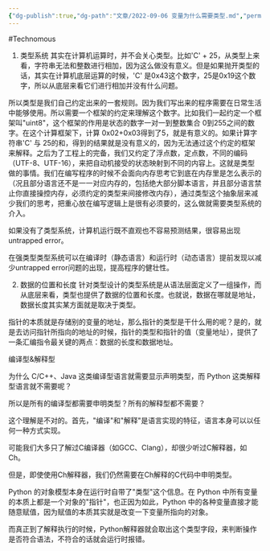 ```yaml
---
{"dg-publish":true,"dg-path":"文章/2022-09-06 变量为什么需要类型.md","permalink":"/文章/2022-09-06 变量为什么需要类型/","dgEnableSearch":"true"}
---
```


#Technomous 

1. 类型系统
其实在计算机运算时，并不会关心类型。比如'C' + 25，从类型上来看，字符串无法和整数进行相加，因为这么做没有意义。但是如果抛开类型的话，其实在计算机底层运算的时候，'C' 是0x43这个数字，25是0x19这个数字，所以从底层来看它们进行相加并没有什么问题。

所以类型是我们自己约定出来的一套规则。因为我们写出来的程序需要在日常生活中能够使用。所以需要一个框架的约定来理解这个数字。比如我们一起约定一个框架叫"uint8"，这个框架的作用是状态的数字一对一到整数集合 0到255之间的数字。在这个计算框架下，计算 0x02+0x03得到了5，就是有意义的。如果计算字符串'C' 与 25的和，得到的结果就是没有意义的，因为无法通过这个约定的框架来解释。之后为了工程上的完备，我们又约定了浮点数，定点数，不同的编码（UTF-8、UTF-16），来把自动机接受的状态映射到不同的内容上。这就是类型做的事情。我们在编写程序的时候不会面向内存思考它到底在内存里是怎么表示的（况且部分语言还不是一一对应内存的，包括绝大部分脚本语言，并且部分语言禁止你直接操控内存，必须约定的类型来间接修改内存），通过类型这个抽象层来减少我们的思考，把重心放在编写逻辑上是很有必须要的，这么做就需要类型系统的介入。

如果没有了类型系统，计算机运行既不直观也不容易预测结果，很容易出现 untrapped error。

在强类型类型系统可以在编译时（静态语言）和运行时（动态语言）提前发现以减少untrapped error问题的出现，提高程序的健壮性。

2. 数据的位置和长度
针对类型设计的类型系统是从语法层面定义了一组操作，而从底层来看，类型也提供了数据的位置和长度。也就说，数据在哪就是地址，数据长度其实某方面就是取决于类型。

指针的本质就是存储别的变量的地址，那么指针的类型是干什么用的呢？是的，就是去访问指针所指向的地址的时候，指针的类型和指针的值（变量地址），提供了一条汇编指令最关键的两点：数据的长度和数据地址。
  
编译型&解释型

为什么 C/C++、Java 这类编译型语言就需要显示声明类型，而 Python 这类解释型语言就不需要呢？

所以是所有的编译型都需要申明类型？所有的解释型都不需要？

这个理解是不对的。首先，"编译"和"解释"是语言实现的特征，语言本身可以以任何一种方式实现。

可能我们大多只了解过C编译器（如GCC、Clang），却很少听过C解释器，如Ch。

但是，即使使用Ch解释器，我们仍然需要在Ch解释的C代码中申明类型。

Python 的对象模型本身在运行时自带了"类型"这个信息。在 Python 中所有变量的本质上都是一个对象的"指针"，也正因为如此，Python 中的各种变量直接才能随意赋值，因为赋值的本质其实就是改变一下变量所指向的对象。

而真正到了解释执行的时候，Python解释器就会取出这个类型字段，来判断操作是否符合语法，不符合的话就会运行时报错。